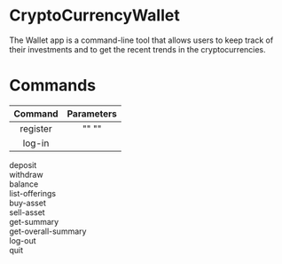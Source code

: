 # CryptoCurrencyWallet 

The Wallet app is a command-line tool that allows users to keep track of their investments and to get the recent trends in the cryptocurrencies.

# Commands
Command               | Parameters |
:-------------------: | :----------:
register |  "<username>" "<password>"
log-in   |
deposit     
withdraw     
balance      
list-offerings      
buy-asset      
sell-asset     
get-summary       
get-overall-summary       
log-out       
quit       
